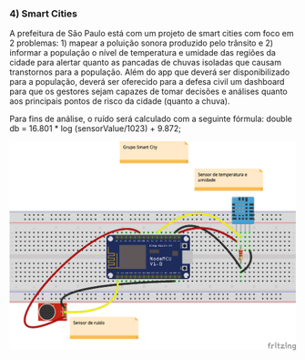### 4) Smart Cities

A prefeitura de São Paulo está com um projeto de smart cities com foco em 2 problemas: 1) mapear a poluição sonora produzido pelo trânsito e 2) informar a população o nível de temperatura e umidade das regiões da cidade para alertar quanto as pancadas de chuvas isoladas que causam transtornos para a população. Além do app que deverá ser disponibilizado para a população, deverá ser oferecido para a defesa civil um dashboard para que os gestores sejam capazes de tomar decisões e análises quanto aos principais pontos de risco da cidade (quanto a chuva).

Para fins de análise, o ruído será calculado com a seguinte fórmula: 
double db = 16.801 * log (sensorValue/1023) + 9.872;

<img src="https://raw.githubusercontent.com/IoTLabFIAP/iotlabfiap-grupos/master/Grupos/SmartCities/Grupo%20Smart%20City_bb.png">
